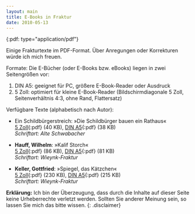 ```yaml
---
layout: main
title: E-Books in Fraktur
date: 2010-05-13
---
```


{:pdf: type="application/pdf"}

Einige Frakturtexte im PDF-Format. &Uuml;ber Anregungen oder Korrekturen w&uuml;rde ich mich freuen.

Formate: Die E-B&uuml;cher (oder E-Books bzw. eBooks) liegen in zwei
Seitengr&ouml;&szlig;en vor:

1. DIN A5: geeignet f&uuml;r PC, gr&ouml;&szlig;ere E-Book-Reader oder Ausdruck
2. 5 Zoll: optimiert f&uuml;r kleine E-Book-Reader
   (Bildschirmdiagonale 5 Zoll, Seitenverh&auml;ltnis 4:3, ohne Rand, Flattersatz)

Verf&uuml;gbare Texte (alphabetisch nach Autor):

- Ein Schildb&uuml;rgerstreich: &raquo;Die Schildb&uuml;rger bauen ein Rathaus&laquo;<br />
      [5&nbsp;Zoll](Die_Schildbuerger_bauen_ein_Rathaus_5in.pdf){:pdf} (40 KB),
      [DIN A5](Die_Schildbuerger_bauen_ein_Rathaus_a5.pdf){:pdf} (38 KB)<br />
      _Schriftart: Alte Schwabacher_

- **Hauff, Wilhelm**: &raquo;Kalif Storch&laquo;<br />
      [5&nbsp;Zoll](Hauff_Wilhelm_-_Kalif_Storch_5in.pdf){:pdf} (86 KB),
      [DIN A5](Hauff_Wilhelm_-_Kalif_Storch_a5.pdf){:pdf} (81 KB)<br />
      _Schriftart: Wieynk-Fraktur_

- **Keller, Gottfried**: &raquo;Spiegel, das K&auml;tzchen&laquo;<br />
      [5&nbsp;Zoll](Keller_Gottfried_-_Spiegel_das_Kaetzchen_5in.pdf){:pdf} (230 KB),
      [DIN A5](Keller_Gottfried_-_Spiegel_das_Kaetzchen_a5.pdf){:pdf} (215 KB)<br />
      _Schriftart: Wieynk-Fraktur_

**Erkl&auml;rung:**
Ich bin der &Uuml;berzeugung, dass durch die
Inhalte auf dieser Seite keine Urheberrechte verletzt werden. Sollten
Sie anderer Meinung sein, so lassen Sie mich das bitte wissen.
{: .disclaimer}
